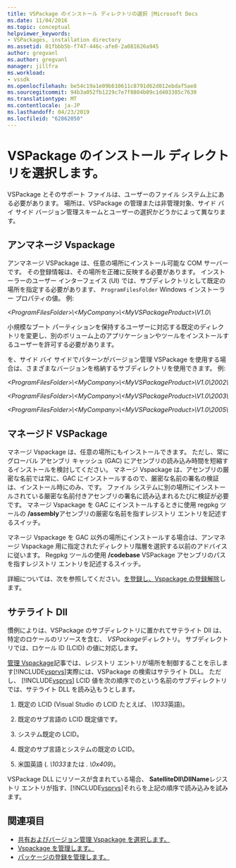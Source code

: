 ```yaml
---
title: VSPackage のインストール ディレクトリの選択 |Microsoft Docs
ms.date: 11/04/2016
ms.topic: conceptual
helpviewer_keywords:
- VSPackages, installation directory
ms.assetid: 01fbbb5b-f747-446c-afe0-2a081626a945
author: gregvanl
ms.author: gregvanl
manager: jillfra
ms.workload:
- vssdk
ms.openlocfilehash: be54c19a1e09b610611c8791d62d012ebdaf5ae8
ms.sourcegitcommit: 94b3a052fb1229c7e7f8804b09c1d403385c7630
ms.translationtype: MT
ms.contentlocale: ja-JP
ms.lasthandoff: 04/23/2019
ms.locfileid: "62862050"
---
```

# <a name="choose-the-installation-directory-for-a-vspackage"></a>VSPackage のインストール ディレクトリを選択します。
VSPackage とそのサポート ファイルは、ユーザーのファイル システム上にある必要があります。 場所は、VSPackage の管理または非管理対象、サイド バイ サイド バージョン管理スキームとユーザーの選択かどうかによって異なります。

## <a name="unmanaged-vspackages"></a>アンマネージ Vspackage
 アンマネージ VSPackage は、任意の場所にインストール可能な COM サーバーです。 その登録情報は、その場所を正確に反映する必要があります。 インストーラーのユーザー インターフェイス (UI) では、サブディレクトリとして既定の場所を指定する必要があります、 `ProgramFilesFolder` Windows インストーラー プロパティの値。 例:

*&lt;ProgramFilesFolder&gt;\\&lt;MyCompany&gt;\\&lt;MyVSPackageProduct&gt;\V1.0\\*

 小規模なブート パーティションを保持するユーザーに対応する既定のディレクトリを変更し、別のボリューム上のアプリケーションやツールをインストールするユーザーを許可する必要があります。

 を、サイド バイ サイドでパターンがバージョン管理 VSPackage を使用する場合は、さまざまなバージョンを格納するサブディレクトリを使用できます。 例:

 *&lt;ProgramFilesFolder&gt;\\&lt;MyCompany&gt;\\&lt;MyVSPackageProduct&gt;\\V1.0\\2002\\*

 *&lt;ProgramFilesFolder&gt;\\&lt;MyCompany&gt;\\&lt;MyVSPackageProduct&gt;\\V1.0\\2003\\*

 *&lt;ProgramFilesFolder&gt;\\&lt;MyCompany&gt;\\&lt;MyVSPackageProduct&gt;\\V1.0\\2005\\*

## <a name="managed-vspackages"></a>マネージド VSPackage
 マネージ Vspackage は、任意の場所にもインストールできます。 ただし、常にグローバル アセンブリ キャッシュ (GAC) にアセンブリの読み込み時間を短縮するインストールを検討してください。 マネージ Vspackage は、アセンブリの厳密な名前では常に、GAC にインストールするので、厳密な名前の署名の検証は、インストール時にのみ、です。 ファイル システムに別の場所にインストールされている厳密な名前付きアセンブリの署名に読み込まれるたびに検証が必要です。 マネージ Vspackage を GAC にインストールするときに使用 regpkg ツールの **/assembly**アセンブリの厳密な名前を指すレジストリ エントリを記述するスイッチ。

 マネージ Vspackage を GAC 以外の場所にインストールする場合は、アンマネージ Vspackage 用に指定されたディレクトリ階層を選択する以前のアドバイスに従います。 Regpkg ツールの使用 **/codebase** VSPackage アセンブリのパスを指すレジストリ エントリを記述するスイッチ。

 詳細については、次を参照してください。[を登録し、Vspackage の登録解除](../../extensibility/registering-and-unregistering-vspackages.md)します。

## <a name="satellite-dlls"></a>サテライト Dll
 慣例によりは、VSPackage のサブディレクトリに置かれてサテライト Dll は、特定のロケールのリソースを含む、 *VSPackage*ディレクトリ。 サブディレクトリでは、ロケール ID (LCID) の値に対応します。

 [管理 Vspackage](../../extensibility/managing-vspackages.md)記事では、レジストリ エントリが場所を制御することを示します[!INCLUDE[vsprvs](../../code-quality/includes/vsprvs_md.md)]実際には、VSPackage の検索はサテライト DLL。 ただし、 [!INCLUDE[vsprvs](../../code-quality/includes/vsprvs_md.md)] LCID 値を次の順序でのという名前のサブディレクトリでは、サテライト DLL を読み込もうとします。

1. 既定の LCID (Visual Studio の LCID たとえば、 *\1033*英語)。

2. 既定のサブ言語の LCID 既定値です。

3. システム既定の LCID。

4. 既定のサブ言語とシステムの既定の LCID。

5. 米国英語 (*. \1033*または *. \0x409*)。

VSPackage DLL にリソースが含まれている場合、 **SatelliteDll\DllName**レジストリ エントリが指す、[!INCLUDE[vsprvs](../../code-quality/includes/vsprvs_md.md)]それらを上記の順序で読み込みを試みます。

## <a name="see-also"></a>関連項目
- [共有およびバージョン管理 Vspackage を選択します。](../../extensibility/choosing-between-shared-and-versioned-vspackages.md)
- [Vspackage を管理します。](../../extensibility/managing-vspackages.md)
- [パッケージの登録を管理します。](https://msdn.microsoft.com/library/f69e0ea3-6a92-4639-8ca9-4c9c210e58a1)